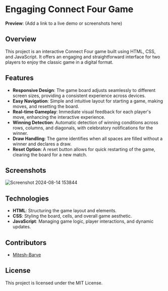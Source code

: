 # Engaging Connect Four Game

**Preview**: (Add a link to a live demo or screenshots here)

## Overview

This project is an interactive Connect Four game built using HTML, CSS, and JavaScript. It offers an engaging and straightforward interface for two players to enjoy the classic game in a digital format.

## Features

- **Responsive Design**: The game board adjusts seamlessly to different screen sizes, providing a consistent experience across devices.
- **Easy Navigation**: Simple and intuitive layout for starting a game, making moves, and resetting the board.
- **Real-time Gameplay**: Immediate visual feedback for each player's move, enhancing the interactive experience.
- **Winning Detection**: Automatic detection of winning conditions across rows, columns, and diagonals, with celebratory notifications for the winner.
- **Draw Handling**: The game identifies when all spaces are filled without a winner and declares a draw.
- **Reset Option**: A reset button allows for quick restarting of the game, clearing the board for a new match.

## Screenshots
![Screenshot 2024-08-14 153844](https://github.com/user-attachments/assets/6646b571-c01f-4c01-ad4d-18304d373372)


## Technologies

- **HTML**: Structuring the game layout and elements.
- **CSS**: Styling the board, cells, and overall game aesthetic.
- **JavaScript**: Managing game logic, player interactions, and dynamic updates.

## Contributors

- [Mitesh-Barve](https://github.com/Mitesh-Barve)

## License

This project is licensed under the MIT License.

